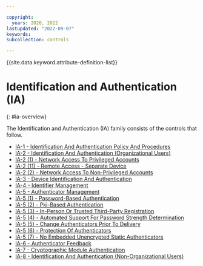 ```yaml
---

copyright:
  years: 2020, 2022
lastupdated: "2022-09-07"
keywords: 
subcollection: controls

---
```




{{site.data.keyword.attribute-definition-list}}



# Identification and Authentication (IA)
{: #ia-overview}

The Identification and Authentication (IA) family consists of the controls that follow.

- [IA-1 - Identification And Authentication Policy And Procedures](/docs/controls?topic=controls-ia-1)
- [IA-2 - Identification And Authentication (Organizational Users)](/docs/controls?topic=controls-ia-2)
- [IA-2 (1) - Network Access To Privileged Accounts](/docs/controls?topic=controls-ia-2.1)
- [IA-2 (11) - Remote Access - Separate Device](/docs/controls?topic=controls-ia-2.11)
- [IA-2 (2) - Network Access To Non-Privileged Accounts](/docs/controls?topic=controls-ia-2.2)
- [IA-3 - Device Identification And Authentication](/docs/controls?topic=controls-ia-3)
- [IA-4 - Identifier Management](/docs/controls?topic=controls-ia-4)
- [IA-5 - Authenticator Management](/docs/controls?topic=controls-ia-5)
- [IA-5 (1) - Password-Based Authentication](/docs/controls?topic=controls-ia-5.1)
- [IA-5 (2) - Pki-Based Authentication](/docs/controls?topic=controls-ia-5.2)
- [IA-5 (3) - In-Person Or Trusted Third-Party Registration](/docs/controls?topic=controls-ia-5.3)
- [IA-5 (4) - Automated Support For Password Strength Determination](/docs/controls?topic=controls-ia-5.4)
- [IA-5 (5) - Change Authenticators Prior To Delivery](/docs/controls?topic=controls-ia-5.5)
- [IA-5 (6) - Protection Of Authenticators](/docs/controls?topic=controls-ia-5.6)
- [IA-5 (7) - No Embedded Unencrypted Static Authenticators](/docs/controls?topic=controls-ia-5.7)
- [IA-6 - Authenticator Feedback](/docs/controls?topic=controls-ia-6)
- [IA-7 - Cryptographic Module Authentication](/docs/controls?topic=controls-ia-7)
- [IA-8 - Identification And Authentication (Non-Organizational Users)](/docs/controls?topic=controls-ia-8)


